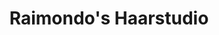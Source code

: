 ---
title: "Raimondo's Haarstudio"
url: /ludwigshafen-am-rhein/raimondos-haarstudio/
shop: Friseur
---